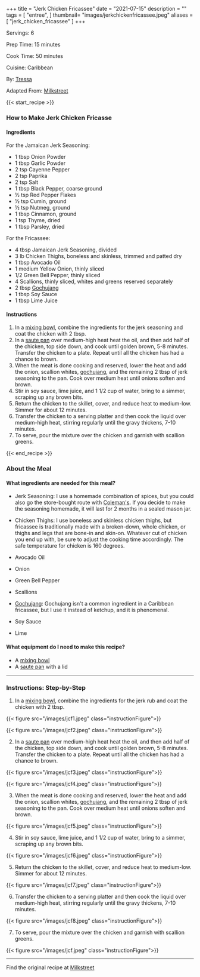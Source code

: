 +++
title = "Jerk Chicken Fricassee"
date = "2021-07-15"
description = ""
tags = [
    "entree",
]
thumbnail= "images/jerkchickenfricassee.jpeg"
aliases = [
"jerk_chicken_fricassee"
]
+++

Servings: 6 <!--more-->

Prep Time: 15 minutes 

Cook Time: 50 minutes 

Cuisine: Caribbean

By: [Tressa](https://www.jamilghar.com/about/)

Adapted From: [Milkstreet](https://www.177milkstreet.com/recipes/jamaican-chicken-fricassee)
 
{{< start_recipe >}}

### How to Make Jerk Chicken Fricasse 

#### Ingredients  

For the Jamaican Jerk Seasoning:

* 1 tbsp Onion Powder
* 1 tbsp Garlic Powder
* 2 tsp Cayenne Pepper
* 2 tsp Paprika
* 2 tsp Salt
* 1 tbsp Black Pepper, coarse ground 
* ½ tsp Red Pepper Flakes
* ½ tsp Cumin, ground
* ½ tsp Nutmeg, ground
* 1 tbsp Cinnamon, ground
* 1 tsp Thyme, dried
* 1 tbsp Parsley, dried

For the Fricassee:

* 4 tbsp Jamaican Jerk Seasoning, divided 
* 3 lb Chicken Thighs, boneless and skinless, trimmed and patted dry
* 1 tbsp Avocado Oil 
* 1 medium Yellow Onion, thinly sliced 
* 1/2 Green Bell Pepper, thinly sliced 
* 4 Scallions, thinly sliced, whites and greens reserved separately 
* 2 tbsp [Gochujang](https://amzn.to/3al2a8Y)
* 1 tbsp Soy Sauce 
* 1 tbsp Lime Juice 

#### Instructions 

1. In a [mixing bowl](https://amzn.to/3E4wi4O), combine the ingredients for the jerk seasoning and coat the chicken with 2 tbsp. 
2. In a [saute pan](https://amzn.to/3hIzyKw) over medium-high heat heat the oil, and then add half of the chicken, top side down, and cook until golden brown, 5-8 minutes. Transfer the chicken to a plate. Repeat until all the chicken has had a chance to brown. 
3. When the meat is done cooking and reserved, lower the heat and add the onion, scallion whites, [gochujang](https://amzn.to/3al2a8Y), and the remaining 2 tbsp of jerk seasoning to the pan. Cook over medium heat until onions soften and brown.
4. Stir in soy sauce, lime juice, and 1 1/2 cup of water, bring to a simmer, scraping up any brown bits.
5. Return the chicken to the skillet, cover, and reduce heat to medium-low. Simmer for about 12 minutes.
6. Transfer the chicken to a serving platter and then cook the liquid over medium-high heat, stirring regularly until the gravy thickens, 7-10 minutes.
7. To serve, pour the mixture over the chicken and garnish with scallion greens. 

{{< end_recipe >}}

### About the Meal 

#### What ingredients are needed for this meal?

* Jerk Seasoning: I use a homemade combination of spices, but you could also go the store-bought route with [Coleman's](https://amzn.to/3G0yuuP). If you decide to make the seasoning homemade, it will last for 2 months in a sealed mason jar. 

* Chicken Thighs: I use boneless and skinless chicken thighs, but fricassee is traditionally made with a broken-down, whole chicken, or thighs and legs that are bone-in and skin-on. Whatever cut of chicken you end up with, be sure to adjust the cooking time accordingly. The safe temperature for chicken is 160 degrees. 

* Avocado Oil 

* Onion 

* Green Bell Pepper

* Scallions 

* [Gochujang](https://amzn.to/3al2a8Y): Gochujang isn't a common ingredient in a Caribbean fricassee, but I use it instead of ketchup, and it is phenomenal. 

* Soy Sauce 

* Lime 

#### What equipment do I need to make this recipe?

* A [mixing bowl](https://amzn.to/3E4wi4O)
* A [saute pan](https://amzn.to/3hIzyKw) with a lid 

---- 

### Instructions: Step-by-Step 

1. In a [mixing bowl](https://amzn.to/3E4wi4O), combine the ingredients for the jerk rub and coat the chicken with 2 tbsp. 

{{< figure src="/images/jcf1.jpeg" class="instructionFigure">}}

{{< figure src="/images/jcf2.jpeg" class="instructionFigure">}}

2. In a [saute pan](https://amzn.to/3hIzyKw) over medium-high heat heat the oil, and then add half of the chicken, top side down, and cook until golden brown, 5-8 minutes. Transfer the chicken to a plate. Repeat until all the chicken has had a chance to brown. 

{{< figure src="/images/jcf3.jpeg" class="instructionFigure">}}

{{< figure src="/images/jcf4.jpeg" class="instructionFigure">}}

3. When the meat is done cooking and reserved, lower the heat and add the onion, scallion whites, [gochujang](https://amzn.to/3al2a8Y), and the remaining 2 tbsp of jerk seasoning to the pan. Cook over medium heat until onions soften and brown.

{{< figure src="/images/jcf5.jpeg" class="instructionFigure">}}

4. Stir in soy sauce, lime juice, and 1 1/2 cup of water, bring to a simmer, scraping up any brown bits.

{{< figure src="/images/jcf6.jpeg" class="instructionFigure">}}

5. Return the chicken to the skillet, cover, and reduce heat to medium-low. Simmer for about 12 minutes.

{{< figure src="/images/jcf7.jpeg" class="instructionFigure">}}

6. Transfer the chicken to a serving platter and then cook the liquid over medium-high heat, stirring regularly until the gravy thickens, 7-10 minutes.

{{< figure src="/images/jcf8.jpeg" class="instructionFigure">}}

7. To serve, pour the mixture over the chicken and garnish with scallion greens. 

{{< figure src="/images/jcf.jpeg" class="instructionFigure">}}

---- 

Find the original recipe at [Milkstreet](https://www.177milkstreet.com/recipes/jamaican-chicken-fricassee)
